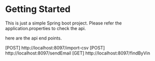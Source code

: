 # Getting Started

This is just a simple Spring boot project.
Please refer the application.properties to check the api.

here are the api end points.

[POST] http://localhost:8097/import-csv
[POST] http://localhost:8097/sendEmail
[GET] http://localhost:8097/findByVin